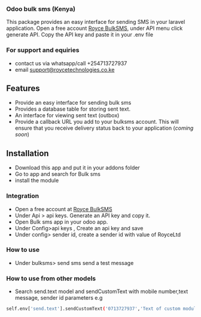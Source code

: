 ### Odoo bulk sms (Kenya)

This package provides an easy interface for sending SMS in your laravel application. Open a free account [Royce BulkSMS](http://bulksms.roycetechnologies.co.ke), under API menu click generate API. Copy the API key and paste it in your .env file

### For support and equiries
- contact us via whatsapp/call +254713727937
- email support@roycetechnologies.co.ke

## Features

- Provide an easy interface for sending bulk sms
- Provides a database table for storing sent text.
- An interface for viewing sent text (outbox)
- Provide a callback URL you add to your bulksms account. This will ensure that you receive delivery status back to your application (_coming soon_)

## Installation

- Download this app and put it in your addons folder
- Go to  app and search for Bulk sms
- install the module

### Integration

- Open a free account at [Royce BulkSMS](http://bulksms.roycetechnologies.co.ke)
- Under Api > api keys. Generate an API key and copy it.
- Open Bulk sms app in your odoo app.
- Under Config>api keys , Create an api key and save
- Under config> sender id, create a sender id with value of RoyceLtd

### How to use

- Under bulksms> send sms send a test message

### How to use from other models
- Search send.text model and sendCustomText with mobile number,text message, sender id parameters e.g 
```sh
self.env['send.text'].sendCustomText('0713727937','Text of custom module','RoyceLtd')
```


